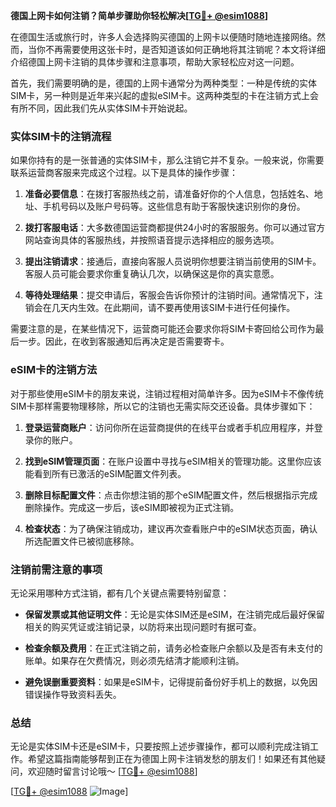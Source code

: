 **德国上网卡如何注销？简单步骤助你轻松解决[[TG💪+ @esim1088](https://t.me/s/esim1088)]**

在德国生活或旅行时，许多人会选择购买德国的上网卡以便随时随地连接网络。然而，当你不再需要使用这张卡时，是否知道该如何正确地将其注销呢？本文将详细介绍德国上网卡注销的具体步骤和注意事项，帮助大家轻松应对这一问题。

首先，我们需要明确的是，德国的上网卡通常分为两种类型：一种是传统的实体SIM卡，另一种则是近年来兴起的虚拟eSIM卡。这两种类型的卡在注销方式上会有所不同，因此我们先从实体SIM卡开始说起。

### 实体SIM卡的注销流程

如果你持有的是一张普通的实体SIM卡，那么注销它并不复杂。一般来说，你需要联系运营商客服来完成这个过程。以下是具体的操作步骤：

1. **准备必要信息**：在拨打客服热线之前，请准备好你的个人信息，包括姓名、地址、手机号码以及账户号码等。这些信息有助于客服快速识别你的身份。
   
2. **拨打客服电话**：大多数德国运营商都提供24小时的客服服务。你可以通过官方网站查询具体的客服热线，并按照语音提示选择相应的服务选项。

3. **提出注销请求**：接通后，直接向客服人员说明你想要注销当前使用的SIM卡。客服人员可能会要求你重复确认几次，以确保这是你的真实意愿。

4. **等待处理结果**：提交申请后，客服会告诉你预计的注销时间。通常情况下，注销会在几天内生效。在此期间，请不要再使用该SIM卡进行任何操作。

需要注意的是，在某些情况下，运营商可能还会要求你将SIM卡寄回给公司作为最后一步。因此，在收到客服通知后再决定是否需要寄卡。

### eSIM卡的注销方法

对于那些使用eSIM卡的朋友来说，注销过程相对简单许多。因为eSIM卡不像传统SIM卡那样需要物理移除，所以它的注销也无需实际交还设备。具体步骤如下：

1. **登录运营商账户**：访问你所在运营商提供的在线平台或者手机应用程序，并登录你的账户。

2. **找到eSIM管理页面**：在账户设置中寻找与eSIM相关的管理功能。这里你应该能看到所有已激活的eSIM配置文件列表。

3. **删除目标配置文件**：点击你想注销的那个eSIM配置文件，然后根据指示完成删除操作。完成这一步后，该eSIM即被视为正式注销。

4. **检查状态**：为了确保注销成功，建议再次查看账户中的eSIM状态页面，确认所选配置文件已被彻底移除。

### 注销前需注意的事项

无论采用哪种方式注销，都有几个关键点需要特别留意：

- **保留发票或其他证明文件**：无论是实体SIM还是eSIM，在注销完成后最好保留相关的购买凭证或注销记录，以防将来出现问题时有据可查。
  
- **检查余额及费用**：在正式注销之前，请务必检查账户余额以及是否有未支付的账单。如果存在欠费情况，则必须先结清才能顺利注销。

- **避免误删重要资料**：如果是eSIM卡，记得提前备份好手机上的数据，以免因错误操作导致资料丢失。

### 总结

无论是实体SIM卡还是eSIM卡，只要按照上述步骤操作，都可以顺利完成注销工作。希望这篇指南能够帮到正在为德国上网卡注销发愁的朋友们！如果还有其他疑问，欢迎随时留言讨论哦～ [[TG💪+ @esim1088](https://t.me/s/esim1088)]

[[TG💪+ @esim1088](https://t.me/s/esim1088) ![Image](https://i.postimg.cc/4NQfJmqS/Snipaste-2025-05-13-00-14-12.png)]